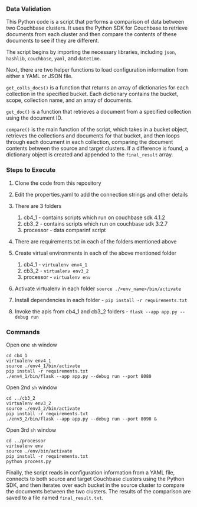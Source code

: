 ### Data Validation


This Python code is a script that performs a comparison of data between two Couchbase clusters. It uses the Python SDK for Couchbase to retrieve documents from each cluster and then compare the contents of these documents to see if they are different.

The script begins by importing the necessary libraries, including `json`, `hashlib`, `couchbase`, `yaml`, and `datetime`.

Next, there are two helper functions to load configuration information from either a YAML or JSON file.

`get_colls_docs()` is a function that returns an array of dictionaries for each collection in the specified bucket. Each dictionary contains the bucket, scope, collection name, and an array of documents.

`get_doc()` is a function that retrieves a document from a specified collection using the document ID.

`compare()` is the main function of the script, which takes in a bucket object, retrieves the collections and documents for that bucket, and then loops through each document in each collection, comparing the document contents between the source and target clusters. If a difference is found, a dictionary object is created and appended to the `final_result` array.

### Steps to Execute

1. Clone the code from this repository 
2. Edit the properties.yaml to add the connection strings and other details
3. There are 3 folders 
   1. cb4_1 - contains scripts which run on couchbase sdk 4.1.2
   2. cb3_2 - contains scripts which run on couchbase sdk 3.2.7
   3. processor - data comparinf script

4. There are requirements.txt in each of the folders mentioned above
5. Create virtual environments in each of the above mentioned folder
   1. cb4_1 - `virtualenv env4_1`
   2. cb3_2 - `virtualenv env3_2`
   3. processor - `virtualenv env`
6. Activate virtualenv in each  folder `source ./<env_name>/bin/activate`
7. Install dependencies in each folder - `pip install -r requirements.txt`
8. Invoke the apis from cb4_1 and cb3_2 folders - `flask --app app.py --debug run`


### Commands

Open one `sh` window

```
cd cb4_1
virtualenv env4_1
source ./env4_1/bin/activate
pip install -r requirements.txt
./env4_1/bin/flask --app app.py --debug run --port 8080
```

Open 2nd `sh` window

```
cd ../cb3_2
virtualenv env3_2
source ./env3_2/bin/activate
pip install -r requirements.txt
./env3_2/bin/flask --app app.py --debug run --port 8090 &
```

Open 3rd `sh` window

```
cd ../processor
virtualenv env
source ./env/bin/activate
pip install -r requirements.txt
python process.py
```


Finally, the script reads in configuration information from a YAML file, connects to both source and target Couchbase clusters using the Python SDK, and then iterates over each bucket in the source cluster to compare the documents between the two clusters. The results of the comparison are saved to a file named `final_result.txt`.

<!-- Note: The script could benefit from additional error handling and logging to make it more robust and informative in case of errors. -->